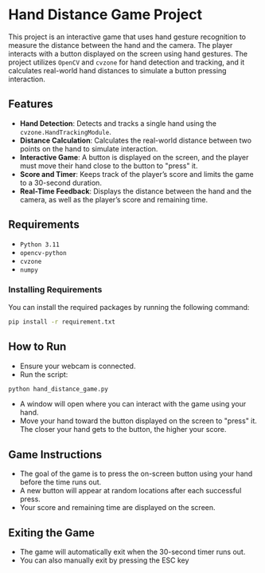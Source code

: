 # Hand Distance Game Project

This project is an interactive game that uses hand gesture recognition to measure the distance between the hand and the camera. The player interacts with a button displayed on the screen using hand gestures. The project utilizes `OpenCV` and `cvzone` for hand detection and tracking, and it calculates real-world hand distances to simulate a button pressing interaction.

## Features

- **Hand Detection**: Detects and tracks a single hand using the `cvzone.HandTrackingModule`.
- **Distance Calculation**: Calculates the real-world distance between two points on the hand to simulate interaction.
- **Interactive Game**: A button is displayed on the screen, and the player must move their hand close to the button to "press" it.
- **Score and Timer**: Keeps track of the player’s score and limits the game to a 30-second duration.
- **Real-Time Feedback**: Displays the distance between the hand and the camera, as well as the player’s score and remaining time.

## Requirements

- `Python 3.11`
- `opencv-python`
- `cvzone`
- `numpy`

### Installing Requirements

You can install the required packages by running the following command:  
```bash
pip install -r requirement.txt
```


## How to Run
- Ensure your webcam is connected.
- Run the script:
```bash
python hand_distance_game.py  
```
- A window will open where you can interact with the game using your hand.
- Move your hand toward the button displayed on the screen to "press" it. The closer your hand gets to the button, the higher your score.

## Game Instructions
- The goal of the game is to press the on-screen button using your hand before the time runs out.
- A new button will appear at random locations after each successful press.
- Your score and remaining time are displayed on the screen.

## Exiting the Game
- The game will automatically exit when the 30-second timer runs out.
- You can also manually exit by pressing the ESC key
